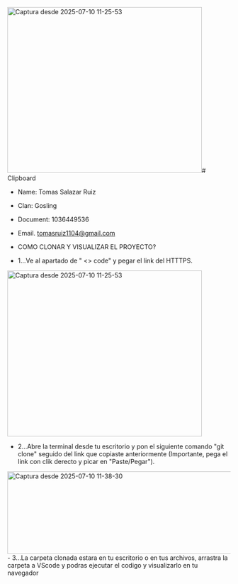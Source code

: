 <img width="439" height="374" alt="Captura desde 2025-07-10 11-25-53" src="https://github.com/user-attachments/assets/8aa977e6-e218-409b-abe6-f70750c5d998" /># Clipboard
- Name: Tomas Salazar Ruiz
- Clan: Gosling
- Document: 1036449536
- Email. tomasruiz1104@gmail.com

- COMO CLONAR Y VISUALIZAR EL PROYECTO?

- 1...Ve al apartado de " <> code" y pegar el link del HTTTPS.
 <img width="439" height="374" alt="Captura desde 2025-07-10 11-25-53" src="https://github.com/user-attachments/assets/9e5d689b-9788-4ff4-b017-2aaea08ef943" />


- 2...Abre la terminal desde tu escritorio y pon el siguiente comando "git clone" seguido del link que copiaste anteriormente (Importante, pega el link con clik derecto y picar en "Paste/Pegar").
<img width="813" height="186" alt="Captura desde 2025-07-10 11-38-30" src="https://github.com/user-attachments/assets/fc7740b7-b2eb-4434-84f3-ee37c7d4a696" />
- 3...La carpeta clonada estara en tu escritorio o en tus archivos, arrastra la carpeta a VScode y podras ejecutar el codigo y visualizarlo en tu navegador

